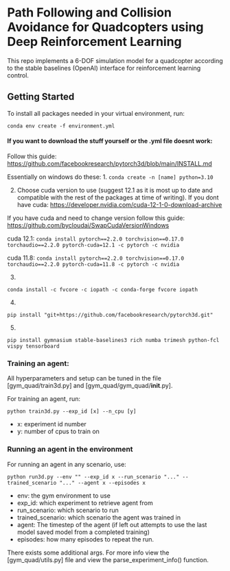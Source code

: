 # Path Following and Collision Avoidance for Quadcopters using Deep Reinforcement Learning

This repo implements a 6-DOF simulation model for a quadcopter according to the stable baselines (OpenAI) interface for reinforcement learning control.
## Getting Started

To install all packages needed in your virtual environment, run:

```
conda env create -f environment.yml
```
#### If you want to download the stuff yourself or the .yml file doesnt work:
Follow this guide:
https://github.com/facebookresearch/pytorch3d/blob/main/INSTALL.md

Essentially on windows do these:
1. 
``` conda create -n [name] python=3.10 ```

2. Choose cuda version to use 
(suggest 12.1 as it is most up to date and compatible with the rest of the packages at time of writing). 
If you dont have cuda: https://developer.nvidia.com/cuda-12-1-0-download-archive 

If you have cuda and need to change version follow this guide:
https://github.com/bycloudai/SwapCudaVersionWindows   

cuda 12.1:
``` conda install pytorch==2.2.0 torchvision==0.17.0 torchaudio==2.2.0 pytorch-cuda=12.1 -c pytorch -c nvidia ```

cuda 11.8:
``` conda install pytorch==2.2.0 torchvision==0.17.0 torchaudio==2.2.0 pytorch-cuda=11.8 -c pytorch -c nvidia ```

3. 
``` conda install -c fvcore -c iopath -c conda-forge fvcore iopath ```

4. 
``` pip install "git+https://github.com/facebookresearch/pytorch3d.git" ``` 

5. 
```pip install gymnasium stable-baselines3 rich numba trimesh python-fcl vispy tensorboard```


<!-- 
5.
``` pip install gymnasium ```

6. 
``` pip install stable-baselines3 ```

7. 
``` pip install rich ```

8. 
``` pip install numba ```

9. 
``` pip install trimesh ```

10. 
``` pip install python-fcl ```

11. 
``` pip install vispy ```

12. 
``` pip install tensorboard ``` -->

### Training an agent:

All hyperparameters and setup can be tuned in the file [gym_quad/train3d.py] and [gym_quad/gym_quad/__init__.py].

For training an agent, run:

```
python train3d.py --exp_id [x] --n_cpu [y]
```

- x: experiment id number
- y: number of cpus to train on


### Running an agent in the environment

For running an agent in any scenario, use:

```
python run3d.py --env "" --exp_id x --run_scenario "..." --trained_scenario "..." --agent x --episodes x 
```

- env: the gym environment to use
- exp_id: which experiment to retrieve agent from
- run_scenario: which scenario to run
- trained_scenario: which scenario the agent was trained in
- agent: The timestep of the agent (if left out attempts to use the last model saved model from a completed training)
- episodes: how many episodes to repeat the run.

There exists some additional args. For more info view the [gym_quad/utils.py] file and view the parse_experiment_info() function.


